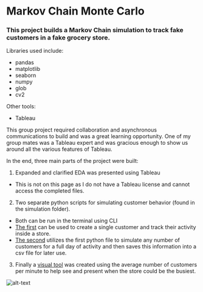 # Markov Chain Monte Carlo

### This project builds a Markov Chain simulation to track fake customers in a fake grocery store.

Libraries used include:

- pandas
- matplotlib
- seaborn
- numpy
- glob
- cv2

Other tools:

- Tableau

This group project required collaboration and asynchronous communications to build and was a great
learning opportunity. One of my group mates was a Tableau expert and was gracious enough to show us around all the various features of Tableau.

In the end, three main parts of the project were built:

1. Expanded and clarified EDA was presented using Tableau
  - This is not on this page as I do not have a Tableau license and cannot access the completed files.
2. Two separate python scripts for simulating customer behavior (found in the simulation folder).
  - Both can be run in the terminal using CLI
  - [The first](https://github.com/C-Williams/spiced_projects/blob/main/markov_chain_simulation/simulation/customer.py) can be used to create a single customer and track their activity inside a store.
  - [The second](https://github.com/C-Williams/spiced_projects/blob/main/markov_chain_simulation/simulation/sim_day.py) utilizes the first python file to simulate any number of customers for a full day of activity and then saves this information into a csv file for later use.
3. Finally a [visual tool](https://github.com/C-Williams/spiced_projects/blob/main/markov_chain_simulation/grocery_store_visual/images/supermarket.gif) was created using the average number of customers per minute to help see and present when the store could be the busiest.

![alt-text]([markov_chain_simulation/grocery_store_visual/images/supermarket.gif](https://github.com/C-Williams/spiced_projects/blob/main/markov_chain_simulation/grocery_store_visual/images/supermarket.gif))
